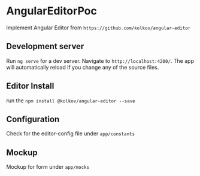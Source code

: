 # AngularEditorPoc

Implement Angular Editor from `https://github.com/kolkov/angular-editor`

## Development server

Run `ng serve` for a dev server. Navigate to `http://localhost:4200/`. The app will automatically reload if you change any of the source files.

## Editor Install

run the `npm install @kolkov/angular-editor --save`

## Configuration

Check for the editor-config file under `app/constants`

## Mockup

Mockup for form under `app/mocks`

